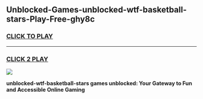 
## Unblocked-Games-unblocked-wtf-basketball-stars-Play-Free-ghy8c
<h3>
<a href="https://premium76.site?title=unblocked-wtf-basketball-stars&ref=19M">CLICK TO PLAY</a></h3>
<hr>

<h3>
<a href="https://premium76.site?title=unblocked-wtf-basketball-stars&ref=19M">CLICK 2 PLAY</a>
  
</h3>

<a href="https://premium76.site?title=unblocked-wtf-basketball-stars&ref=19M"><img src="https://clearcache.store/games.png"></a>


**unblocked-wtf-basketball-stars games unblocked: Your Gateway to Fun and Accessible Online Gaming**

